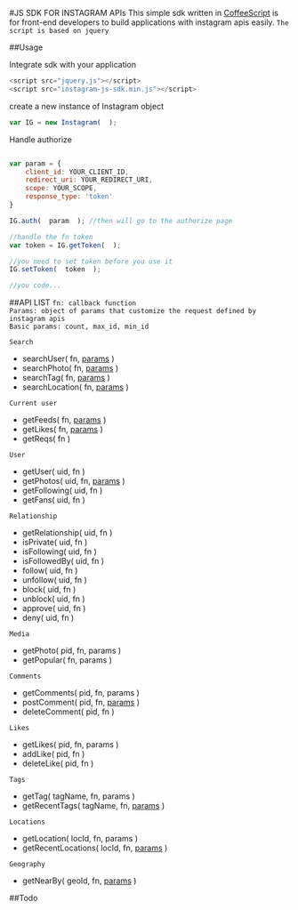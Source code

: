 #JS SDK FOR INSTAGRAM APIs
This simple sdk written in [CoffeeScript] is for front-end developers to build applications with instagram apis easily. `The script is based on jquery`

##Usage


Integrate sdk with your application

```javascript
<script src="jquery.js"></script>
<script src="instagram-js-sdk.min.js"></script>
```

create a new instance of Instagram object

```javascript
var IG = new Instagram(  );
```

Handle authorize
```javascript

var param = {
    client_id: YOUR_CLIENT_ID,
    redirect_uri: YOUR_REDIRECT_URI,
    scope: YOUR_SCOPE,
    response_type: 'token'
}

IG.auth(  param  ); //then will go to the authorize page

//handle the fn token
var token = IG.getToken(  );

//you need to set token before you use it
IG.setToken(  token  );

//you code...
```

##API LIST 
`fn: callback function`  
`Params: object of params that customize the request defined by instagram apis`  
`Basic params: count, max_id, min_id`  

`Search`  
 - searchUser( fn, [params]( http://instagram.com/developer/endpoints/users/#get_users_search ) )  
 - searchPhoto( fn, [params]( http://instagram.com/developer/endpoints/media/#get_media_search ) )  
 - searchTag( fn, [params]( http://instagram.com/developer/endpoints/tags/#get_tags_search ) )  
 - searchLocation( fn, [params]( http://instagram.com/developer/endpoints/locations/#get_locations_search ) )  

`Current user`  
 - getFeeds( fn, [params]( http://instagram.com/developer/endpoints/users/#get_users_feed ) )  
 - getLikes( fn, [params]( http://instagram.com/developer/endpoints/users/#get_users_feed_liked ) )  
 - getReqs( fn ) 

`User`  
 - getUser( uid, fn )  
 - getPhotos( uid, fn, [params]( http://instagram.com/developer/endpoints/users/#get_users_media_recent ) )  
 - getFollowing( uid, fn )  
 - getFans( uid, fn )  
 
`Relationship`  
 - getRelationship( uid, fn )  
 - isPrivate( uid, fn )  
 - isFollowing( uid, fn )  
 - isFollowedBy( uid, fn )  
 - follow( uid, fn )  
 - unfollow( uid, fn )  
 - block( uid, fn )  
 - unblock( uid, fn )  
 - approve( uid, fn )  
 - deny( uid, fn )  
 

`Media`  
 - getPhoto( pid, fn, params )  
 - getPopular( fn, params )  

`Comments`  
 - getComments( pid, fn, params )  
 - postComment( pid, fn, [params]( http://instagram.com/developer/endpoints/comments/#post_media_comments ) )  
 - deleteComment( pid, fn )  
 
`Likes`  
 - getLikes( pid, fn, params )  
 - addLike( pid, fn )  
 - deleteLike( pid, fn )  

`Tags`  
 - getTag( tagName, fn, params )  
 - getRecentTags( tagName, fn, [params]( http://instagram.com/developer/endpoints/tags/#get_tags_media_recent ) )  
 
`Locations`  
 - getLocation( locId, fn, params )  
 - getRecentLocations( locId, fn, [params]( http://instagram.com/developer/endpoints/locations/#get_locations_media_recent ) )  

`Geography`  
 - getNearBy( geoId, fn, [params]( http://instagram.com/developer/endpoints/geographies/#get_geographies_media_recent ) )  

##Todo
 
[CoffeeScript]: http://coffeescript.org/